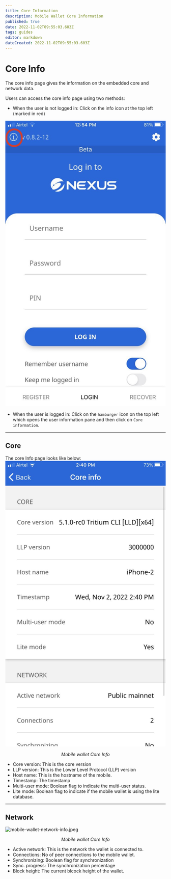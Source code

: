 ```yaml
---
title: Core Information
description: Mobile Wallet Core Information
published: true
date: 2022-11-02T09:55:03.603Z
tags: guides
editor: markdown
dateCreated: 2022-11-02T09:55:03.603Z
---
```


# Core Info
The core info page gives the information on the embedded core and network data.

Users can access the core info page using two methods:
- When the user is not logged in: Click on the info icon at the top left (marked in red)

![mobile-wallet-info-icon.jpg](/mobile-wallet-info-icon.jpg)
- When the user is logged in: Click on the `hamburger` icon on the top left which opens the user information pane and then click on `Core information`.


---


## Core
The core Info page looks like below:
![mobile-wallet-core-info.jpeg](/mobile-wallet-core-info.jpeg)<p align = center>*Mobile wallet Core Info*</p>


- Core version: This is the core version
- LLP version: This is the Lower Level Protocol (LLP) version
- Host name: This is the hostname of the mobile.
- Timestamp: The timestamp
- Multi-user mode: Boolean flag to indicate the multi-user status.
- Lite mode:  Boolean flag to indicate if the mobile wallet is using the lite database.


---

## Network
![mobile-wallet-network-info.jpeg](/mobile-wallet-network-info.jpeg)<p align = center>*Mobile wallet Core Info*</p>


- Active network: This is the network the wallet is connected to.
- Connections: No of peer connections to the mobile wallet.
- Synchronizing: Boolean flag for synchronization
- Sync. progress: The synchronization percentage
- Block height: The current blcock height of the wallet.
